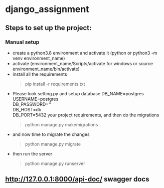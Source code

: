 # django_assignment
## Steps to set up the project:

### Manual setup

* create a python3.8 environment and activate it (python or python3 -m venv environment_name)
* activate (environment_name/Scripts/activate for windows or source environment_name/bin/activate)
* install all the requirements 
    > pip install -r requirements.txt
* Please look setting.py and setup database
      DB_NAME=postgres  
      USERNAME=postgres  
      DB_PASSWORD=''  
      DB_HOST=db  
      DB_PORT=5432
    your project requirements, and then do the migrations
    >   python manage.py makemigrations
* and now time to migrate the changes
    > python manage.py migrate
* then run the server
    > python manage.py runserver
## http://127.0.0.1:8000/api-doc/  swagger docs

